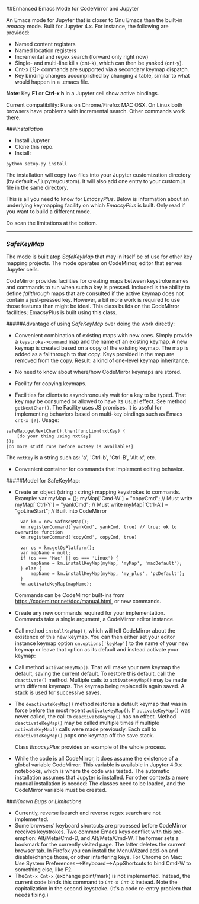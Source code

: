 ##Enhanced Emacs Mode for CodeMirror and Jupyter

An Emacs mode for Jupyter that is closer to Gnu Emacs than the built-in *emacsy* mode. Built for Jupyter 4.x. For instance, the following are provided:

- Named content registers
- Named location registers
- Incremental and regex search (forward only right now)
- Single- and multi-line kills (cnt-k), which can then be yanked (cnt-y). 
- Cnt-x [?]> commands are supported via a secondary keymap dispatch.
- Key binding changes accomplished by changing a table, similar to what would happen in a .emacs file.

**Note**: Key **F1** or **Ctrl-x h** in a Jupyter cell show active bindings.


Current compatibility: Runs on Chrome/Firefox MAC OSX. On Linux both browsers have problems with incremental search. Other commands work there.

###*Installation*

- Install Jupyter
- Clone this repo.
- Install:

```
python setup.py install
```

The installation will copy two files into your Jupyter customization directory (by default ~/.jupyter/custom). It will also add one entry to your custom.js file in the same directory.

This is all you need to know for *EmacsyPlus*. Below is information about an underlying keymapping facility on which *EmacsyPlus* is built. Only read if you want to build a different mode.

Do scan the limitations at the bottom.

-----------

### *SafeKeyMap*

The mode is built atop *SafeKeyMap* that may in itself be of use for other key mapping projects. The mode operates on CodeMirror, editor that serves Jupyter cells.

CodeMirror provides facilities for creating maps between keystroke names and commands to run when such a key is pressed. Included is the ability to define *fallthrough* maps that are consulted if the active keymap does not contain a just-pressed key. However, a bit more work is required to use those features than might be ideal. This class builds on the CodeMirror facilities; EmacsyPlus is built using this class.

#####Advantage of using *SafeKeyMap* over doing the work directly:

- Convenient combination of existing maps with new ones. Simply provide a `keystroke->command` map and the name of an existing keymap. A new keymap is created based on a copy of the existing keymap. The map is added as a fallthrough to that copy. Keys provided in the map are removed from the copy. Result: a kind of one-level keymap inheritance.

- No need to know about where/how CodeMirror keymaps are stored.

- Facility for copying keymaps.

- Facilities for clients to asynchronously wait for a key to be typed. That key may be consumed or allowed to have its usual effect. See method `getNextChar()`. The Facility uses JS promises. It is useful for implementing behaviors based on multi-key bindings such as Emacs `cnt-x [?]`. Usage:
```
safeMap.getNextChar().then(function(nxtKey) {
	[do your thing using nxtKey]
});
[do more stuff runs before nxtKey is available!]
```
The `nxtKey` is a string such as: 'a', 'Ctrl-b', 'Ctrl-B', 'Alt-x', etc.

- Convenient container for commands that implement editing behavior.

#####Model for SafeKeyMap:

- Create an object {string : string} mapping keystrokes to commands.
  Example:
		var myMap = {};
        myMap['Cmd-W']  = "copyCmd";     // Must write
        myMap['Ctrl-Y'] = "yankCmd";     // Must write
        myMap['Ctrl-A'] = "goLineStart"; // Built into CodeMirror

		var km = new SafeKeyMap();
        km.registerCommand('yankCmd', yankCmd, true) // true: ok to overwrite function
        km.registerCommand('copyCmd', copyCmd, true)

		var os = km.getOsPlatform();
        var mapName = null;
        if (os === 'Mac' || os === 'Linux') {
            mapName = km.installKeyMap(myMap, 'myMap', 'macDefault');
        } else {
            mapName = km.installKeyMap(myMap, 'my_plus', 'pcDefault');
        }
        km.activateKeyMap(mapName);

  Commands can be CodeMirror built-ins from https://codemirror.net/doc/manual.html, or new commands.

- Create any new commands required for your implementation. Commands take a single argument, a CodeMirror editor instance.

- Call method `installKeyMap()`, which will tell CodeMirror about the
  existence of this new keymap. You can then either set your editor
  instance keymap option `cm.options['keyMap']` to the name of your new
  keymap or leave that option as its default and instead activate your
  keymap:

- Call method `activateKeyMap()`. That will make your new keymap the
  default, saving the current default. To restore this default, 
  call the `deactivate()` method. Multiple calls to `activateKeyMap()`
  may be made with different keymaps. The keymap being replaced
  is again saved. A stack is used for successive saves.

- The `deactivateKeyMap()` method restores a default keymap that was
  in force before the most recent `activateKeyMap()`. If `activateKeyMap()`
  was never called, the call to `deactivateKeyMap()` has no effect.
  Method `deactivateKeyMap()` may be called multiple times if multiple
  `activateKeyMap()` calls were made previously. Each call to `deactivateKeyMap()` pops one keymap off the save.stack.

  Class *EmacsyPlus* provides an example of the whole process.


- While the code is all CodeMirror, it does assume the existence of a global variable CodeMirror. This variable is available in Jupyter 4.0.x notebooks, which is where the code was tested. The automatic installation assumes that Jupyter is installed. For other contexts a more manual installation is needed: The classes need to be loaded, and the CodeMirror variable must be created.

###*Known Bugs or Limitations*
- Currently, reverse isearch and reverse regex search are not implemented.
- Some browsers' keyboard shortcuts are processed before CodeMirror receives keystrokes. Two common Emacs keys conflict with this pre-emption: Alt/Meta/Cmd-D, and Alt/Meta/Cmd-W. The former sets a bookmark for the currently visited page. The latter deletes the current browser tab. In Firefox you can install the MenuWizard add-on and disable/change those, or other interfering keys. For Chrome on Mac: Use System Preferences-->Keyboard-->AppShortcuts
to bind Cmd-W to something else, like F2. 
- The`Cnt-x Cnt-x` (exchange point/mark) is not implemented. Instead, the current code binds this command to `Cnt-x Cnt-X` instead. Note the capitalization in the second keystroke. (It's a code re-entry problem that needs fixing.)
